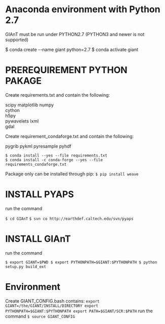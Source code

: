 


# Anaconda environment with Python 2.7

GIAnT must be run under PYTHON2.7 (PYTHON3 and newer is not supported)

$ conda create --name giant python=2.7
$ conda activate giant


# PREREQUIREMENT PYTHON PAKAGE


Create requirements.txt and contain the following:

scipy
matplotlib
numpy	
cython	
h5py	
pywavelets
lxml	
gdal

Create requirement_condaforge.txt and contain the following:

pygrib
pykml
pyresample
pyhdf

```
$ conda install --yes --file requirements.txt
$ conda install -c conda-forge --yes --file requirements_condaforge.txt
```

Package only can be installed through pip:
`
$ pip install weave
`

# INSTALL PYAPS

run the command

`$ cd GIAnT`
`$ svn co http://earthdef.caltech.edu/svn/pyaps`

# INSTALL GIAnT

run the command

`$ export GIANT=$PWD
$ export PYTHONPATH=$GIANT:$PYTHONPATH
$ python setup.py build_ext`

# Environment 

Create GIANT_CONFIG.bash contains:
`
export GIANT=/the/GIANT/INSTALL/DIRECTORY
export PYTHONPATH=$GIANT:$PYTHONPATH
export PATH=$GIANT/SCR:$PATH
`
run the command
`$ source GIANT_CONFIG`
